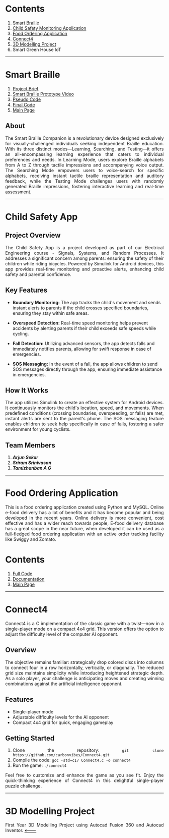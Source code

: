 # Contents
1. [Smart Braille](https://github.com/carbonvibes/Projects/tree/Smart-Braille)
2. [Child Safety Monitoring Application](https://github.com/carbonvibes/Projects/tree/Child-monitoring-app)
3. [Food Ordering Application](https://github.com/carbonvibes/Projects/tree/Food-Ordering-app)
4. [Connect4](https://github.com/carbonvibes/Connect4)
5. [3D Modelling Project](https://github.com/carbonvibes/Projects/tree/3D-Modelling)
6. Smart Green House IoT
   
---
# Smart Braille
1. [Project Brief](https://github.com/carbonvibes/Projects/blob/Smart-Braille/Project_Brief.pdf)
2. [Smart Braille Prototype Video](https://youtu.be/dRJUgBnrWw8)
3. [Pseudo Code](https://github.com/carbonvibes/Projects/blob/Smart-Braille/Pseudo_Code.py)
4. [Final Code](https://github.com/carbonvibes/Projects/blob/Smart-Braille/CODE_FINAL.ino)
5. [Main Page](https://github.com/carbonvibes/Projects)
   
## About
<div align='justify'>
The Smart Braille Companion is a revolutionary device designed exclusively for visually-challenged individuals seeking independent Braille education. With its three distinct modes—Learning, Searching, and Testing—it offers an all-encompassing learning experience that caters to individual preferences and needs.
In Learning Mode, users explore Braille alphabets from A to Z through tactile impressions and accompanying voice output. 
The Searching Mode empowers users to voice-search for specific alphabets, receiving instant tactile braille representation and auditory feedback, while the Testing Mode challenges users with randomly generated Braille impressions, fostering interactive learning and real-time assessment. </div>

---
# Child Safety App

## Project Overview

<div align="justify"> The Child Safety App is a project developed as part of our Electrical Engineering course - Signals, Systems, and Random Processes. It addresses a significant concern among parents: ensuring the safety of their children while riding bicycles. Powered by Simulink for Android devices, this app provides real-time monitoring and proactive alerts, enhancing child safety and parental confidence. </div>

## Key Features

- **Boundary Monitoring:** The app tracks the child's movement and sends instant alerts to parents if the child crosses specified boundaries, ensuring they stay within safe areas.
  
- **Overspeed Detection:** Real-time speed monitoring helps prevent accidents by alerting parents if their child exceeds safe speeds while cycling.
  
- **Fall Detection:** Utilizing advanced sensors, the app detects falls and immediately notifies parents, allowing for swift response in case of emergencies.
  
- **SOS Messaging:** In the event of a fall, the app allows children to send SOS messages directly through the app, ensuring immediate assistance in emergencies.

## How It Works

<div align="justify"> The app utilizes Simulink to create an effective system for Android devices. It continuously monitors the child's location, speed, and movements. When predefined conditions (crossing boundaries, overspeeding, or falls) are met, instant alerts are sent to the parent's phone. The SOS messaging feature enables children to seek help specifically in case of falls, fostering a safer environment for young cyclists. </div>

## Team Members
1. **_Arjun Sekar_**
2. **_Sriram Srinivasan_**
3. **_Tamizhanban A G_**

---
# Food Ordering Application
<div align='justify'>
This is a food ordering application created using Python and MySQL. Online e-food delivery has a lot of benefits and it has become popular and being developed in the recent years. Online delivery is more convenient, cost effective and has a wider reach towards people, E-food delivery database has a great scope in the near future, when developed it can be used as a full-fledged food ordering application with an active order tracking facility like Swiggy and Zomato.
   
# Contents
1. [Full Code](https://github.com/carbonvibes/Projects/blob/Food-Ordering-app/menu.py)
2. [Documentation](https://github.com/carbonvibes/Projects/blob/Food-Ordering-app/Food%20Delivery%20Database.pdf)
3. [Main Page](https://github.com/carbonvibes/Projects)

---
# Connect4

Connect4 is a C implementation of the classic game with a twist—now in a single-player mode on a compact 4x4 grid. This version offers the option to adjust the difficulty level of the computer AI opponent.

## Overview

The objective remains familiar: strategically drop colored discs into columns to connect four in a row horizontally, vertically, or diagonally. The reduced grid size maintains simplicity while introducing heightened strategic depth. As a solo player, your challenge is anticipating moves and creating winning combinations against the artificial intelligence opponent.

## Features

- Single-player mode
- Adjustable difficulty levels for the AI opponent
- Compact 4x4 grid for quick, engaging gameplay

## Getting Started

1. Clone the repository: `git clone https://github.com/carbonvibes/Connect4.git`
2. Compile the code: `gcc -std=c17 Connect4.c -o connect4`
3. Run the game: `./connect4`

Feel free to customize and enhance the game as you see fit. Enjoy the quick-thinking experience of Connect4 in this delightful single-player puzzle challenge.

---
# 3D Modelling Project
First Year 3D Modelling Project using Autocad Fusion 360 and Autocad Inventor.
[<---](https://github.com/carbonvibes/Projects)

